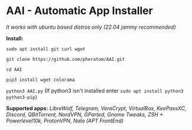 # AAI - Automatic App Installer

*It works with ubuntu based distros only (22.04 jammy recommended)*

**Install:**

`sudo apt install git curl wget`

`git clone https://github.com/pheratom/AAI.git`

`cd AAI`

`pip3 install wget colorama`

`python3 AAI.py` (If python3 isn't installed enter `sudo apt install python3 python3-pip`)

**Supported apps:**
*LibreWolf, Telegram, VeraCrypt, VirtualBox, KeePassXC, Discord, QBitTorrent, NordVPN, GParted, Gnome Tweaks, ZSH + Powerlevel10k, ProtonVPN, Nala (APT FrontEnd)*
